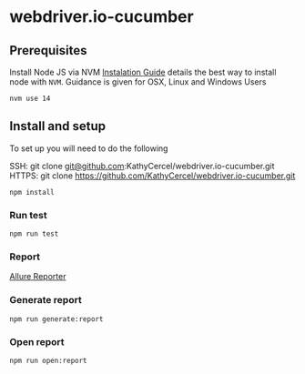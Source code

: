 # webdriver.io-cucumber

## Prerequisites

Install Node JS via NVM
[Instalation Guide](https://joachim8675309.medium.com/installing-node-js-with-nvm-4dc469c977d9) details the best way to install node with `NVM`. Guidance is given for OSX, Linux and Windows Users

`nvm use 14`

## Install and setup 

To set up you will need to do the following

SSH: git clone git@github.com:KathyCercel/webdriver.io-cucumber.git
HTTPS: git clone https://github.com/KathyCercel/webdriver.io-cucumber.git

`npm install`

### Run test

`npm run test`

### Report

[Allure Reporter](https://webdriver.io/docs/allure-reporter/)

### Generate report

`npm run generate:report`

### Open report

`npm run open:report`
